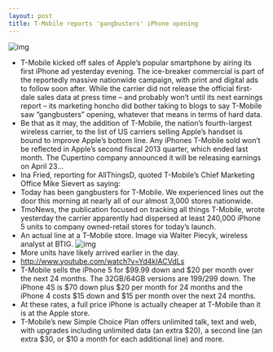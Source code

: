 ```yaml
---
layout: post
title: T-Mobile reports 'gangbusters' iPhone opening
---
```

![img](http://media.idownloadblog.com/wp-content/uploads/2013/04/iPhone-5-now-on-T-Mobile.png)
* T-Mobile kicked off sales of Apple’s popular smartphone by airing its first iPhone ad yesterday evening. The ice-breaker commercial is part of the reportedly massive nationwide campaign, with print and digital ads to follow soon after. While the carrier did not release the official first-dale sales data at press time – and probably won’t until its next earnings report – its marketing honcho did bother taking to blogs to say T-Mobile saw “gangbusters” opening, whatever that means in terms of hard data.
* Be that as it may, the addition of T-Mobile, the nation’s fourth-largest wireless carrier, to the list of US carriers selling Apple’s handset is bound to improve Apple’s bottom line. Any iPhones T-Mobile sold won’t be reflected in Apple’s second fiscal 2013 quarter, which ended last month. The Cupertino company announced it will be releasing earnings on April 23…
* Ina Fried, reporting for AllThingsD, quoted T-Mobile’s Chief Marketing Office Mike Sievert as saying:
* Today has been gangbusters for T-Mobile. We experienced lines out the door this morning at nearly all of our almost 3,000 stores nationwide.
* TmoNews, the publication focused on tracking all things T-Mobile, wrote yesterday the carrier apparently had dispersed at least 240,000 iPhone 5 units to company owned-retail stores for today’s launch.
* An actual line at a T-Mobile store. Image via Walter Piecyk, wireless analyst at BTIG.
![img](http://media.idownloadblog.com/wp-content/uploads/2013/04/T-Mobile-iPhone-launch-line.jpg)
* More units have likely arrived earlier in the day.
* http://www.youtube.com/watch?v=Yd4kIACVdLs
* T-Mobile sells the iPhone 5 for $99.99 down and $20 per month over the next 24 months. The 32GB/64GB versions are $199/$299 down. The iPhone 4S is $70 down plus $20 per month for 24 months and the iPhone 4 costs $15 down and $15 per month over the next 24 months.
* At these rates, a full price iPhone is actually cheaper at T-Mobile than it is at the Apple store.
* T-Mobile’s new Simple Choice Plan offers unlimited talk, text and web, with upgrades including unlimited data (an extra $20), a second line (an extra $30, or $10 a month for each additional line) and more.

